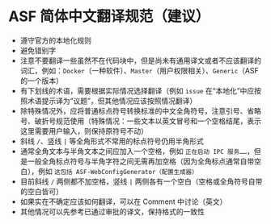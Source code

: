 # ASF 简体中文翻译规范（建议）

* 遵守官方的本地化规则
* 避免错别字
* 注意不要翻译一些虽然不在代码块中，但是尚未有通用译文或者不应该翻译的词汇，例如：`Docker`（一种软件）、`Master`（用户权限相关）、`Generic`（ASF 的一个版本）
* 有下划线的术语，需要根据实际情况选择翻译（例如 `issue` 在“本地化”中应按照术语提示译为“议题”，但其他情况应该按照情况翻译）
* 除特殊情况外，应将普通标点符号转换标准的中文全角符号，注意引号、省略号、破折号规范使用（特殊情况：一些文本以英文冒号和一个空格结尾，表示这里需要用户输入，则保持原符号不动）
* 斜线 `/`、竖线 `|` 等全角形式不常用的标点符号仍用半角形式
* 通常全角文本与半角文本之间应加入一个空格，例如 `正在启动 IPC 服务……`，但是一般全角标点符号与半角字符之间无需再加空格（因为全角标点通常自带空白），例如 `这包括 ASF-WebConfigGenerator（配置生成器）`
* 目前斜线 `/` 两侧都不加空格，竖线 `|` 两侧各有一个空白（空格或全角符号自带的空白皆可）
* 如果实在不确定应该如何翻译，可以在 Comment 中讨论（英文）
* 其他情况可以先参考已通过审批的译文，保持格式的一致性
